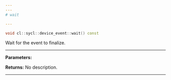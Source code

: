```yaml
---
---
# wait

---
```


```cpp
void cl::sycl::device_event::wait() const
```


Wait for the event to finalize. 


---
**Parameters:**

**Returns:** No description.

---
